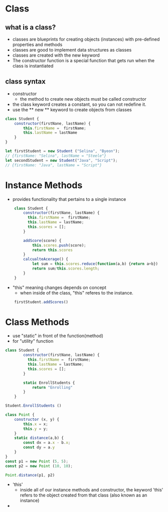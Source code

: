 # Class

## what is a class?
- classes are blueprints for creating objects (instances) with pre-defined properties and methods 
- classes are good to implement data structures as classes 
- classes are created with the new keyword
- The constructor function is a special function that gets run when the class is instantiated

## class syntax
- constructor 
    - the method to create new objects must be called constructor 
- the class keyword creates a constant, so you can not redefine it. 
- use the ** new ** keyword to create objects from classes 
````Javascript 
class Student {
    constructor(firstNane, lastName) {
        this.firstName =  firstName;
        this.lastName = lastName
    }
}

let firstStudent = new Student ("Selina", "Byeon");
// {firstName: "Selina", lastName = "Steele"}
let secondStudent = new Student("Java", "Script");
// {firstName: "Java", lastName = "Script"}

````
# Instance Methods 
- provides functionality that pertains to a single instance 
````JavaScript
    class Student {
        constructor(firstNane, lastName) {
          this.firstName =  firstName;
          this.lastName = lastName;
          this.scores = [];
        }

        addScore(score) {
            this.scores.push(score);
            return this.scores
        }
        calcualteAcerage() {
            let sum = this.scores.reduce(function(a,b) {return a+b})
            return sum/this.scores.length;
        }
    }

````
- "this" meaning changes depends on concept
    - when inside of the class, "this" referes to the instance. 

````JavaScript
    firstStudent.addScores()
````

# Class Methods

- use "static" in front of the function(method)
- for "utility" function 

````JavaScript 
class Student {
        constructor(firstNane, lastName) {
          this.firstName =  firstName;
          this.lastName = lastName;
          this.scores = [];
        }

        static EnrollStudents {
            return "Enrolling"
        }
    }

Student.EnrollStudents ()

class Point {
    constructor (x, y) {
        this.x = x;
        this.y = y;
    }
    static distance(a,b) {
        const dx = a.x - b.x;
        const dy = a.y
    }
}
const p1 = new Point (5, 5);
const p2 = new Point (10, 10);

Point.distance(p1, p2)

````
- 'this'
    - inside all of our instance methods and constructor, the keyword 'this' refers to the object created from that class (also known as an instance)
- 